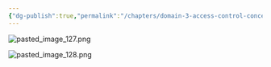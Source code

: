 ```yaml
---
{"dg-publish":true,"permalink":"/chapters/domain-3-access-control-concepts/domain-3-access-control-concepts/3-18-separation-of-duties/","noteIcon":""}
---
```



![pasted_image_127.png](/img/user/pasted_image_127.png)

![pasted_image_128.png](/img/user/pasted_image_128.png)